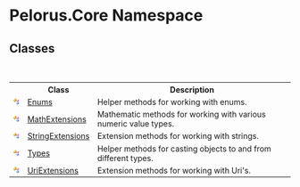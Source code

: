 # Pelorus.Core Namespace

## Classes
&nbsp;<table><tr><th></th><th>Class</th><th>Description</th></tr><tr><td>![Public class](media/pubclass.gif "Public class")</td><td><a href="6ECBE43B">Enums</a></td><td>
Helper methods for working with enums.</td></tr><tr><td>![Public class](media/pubclass.gif "Public class")</td><td><a href="B5DC83A1">MathExtensions</a></td><td>
Mathematic methods for working with various numeric value types.</td></tr><tr><td>![Public class](media/pubclass.gif "Public class")</td><td><a href="AB421229">StringExtensions</a></td><td>
Extension methods for working with strings.</td></tr><tr><td>![Public class](media/pubclass.gif "Public class")</td><td><a href="4DD83F54">Types</a></td><td>
Helper methods for casting objects to and from different types.</td></tr><tr><td>![Public class](media/pubclass.gif "Public class")</td><td><a href="4156B698">UriExtensions</a></td><td>
Extension methods for working with Uri's.</td></tr></table>&nbsp;
